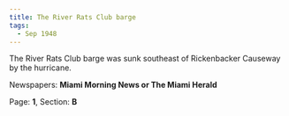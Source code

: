 ```yaml
---  
title: The River Rats Club barge  
tags:  
  - Sep 1948  
---  
```

  
The River Rats Club barge was sunk southeast of Rickenbacker Causeway by the hurricane.  
  
Newspapers: **Miami Morning News or The Miami Herald**  
  
Page: **1**, Section: **B** 
